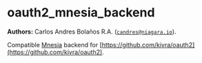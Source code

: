 oauth2_mnesia_backend
=====================

__Authors:__ Carlos Andres Bolaños R.A. ([`candres@niagara.io`](mailto:candres@niagara.io)).

Compatible [Mnesia](http://www.erlang.org/doc/man/mnesia.html) backend for [https://github.com/kivra/oauth2](https://github.com/kivra/oauth2).
